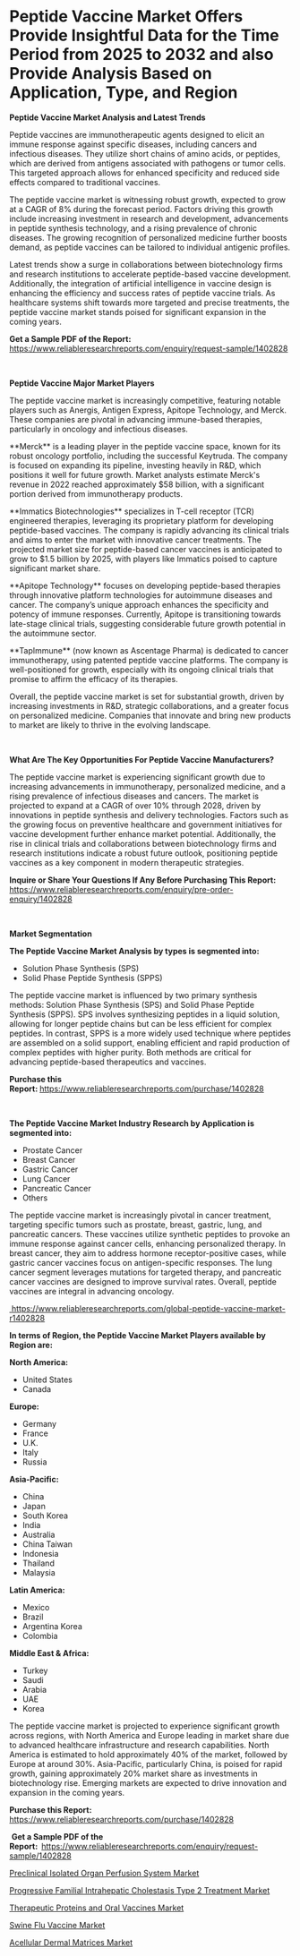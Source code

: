 <p><h1>Peptide Vaccine Market Offers Provide Insightful Data for the Time Period from 2025 to 2032 and also Provide Analysis Based on Application, Type, and Region</h1></p><p><strong>Peptide Vaccine Market Analysis and Latest Trends</strong></p>
<p><p>Peptide vaccines are immunotherapeutic agents designed to elicit an immune response against specific diseases, including cancers and infectious diseases. They utilize short chains of amino acids, or peptides, which are derived from antigens associated with pathogens or tumor cells. This targeted approach allows for enhanced specificity and reduced side effects compared to traditional vaccines.</p><p>The peptide vaccine market is witnessing robust growth, expected to grow at a CAGR of 8% during the forecast period. Factors driving this growth include increasing investment in research and development, advancements in peptide synthesis technology, and a rising prevalence of chronic diseases. The growing recognition of personalized medicine further boosts demand, as peptide vaccines can be tailored to individual antigenic profiles.</p><p>Latest trends show a surge in collaborations between biotechnology firms and research institutions to accelerate peptide-based vaccine development. Additionally, the integration of artificial intelligence in vaccine design is enhancing the efficiency and success rates of peptide vaccine trials. As healthcare systems shift towards more targeted and precise treatments, the peptide vaccine market stands poised for significant expansion in the coming years.</p></p>
<p><strong>Get a Sample PDF of the Report:&nbsp;</strong> <a href="https://www.reliableresearchreports.com/enquiry/request-sample/1402828?utm_campaign=12&utm_medium=2&utm_source=Github&utm_content=ia&utm_term=12012025&utm_id=peptide-vaccine">https://www.reliableresearchreports.com/enquiry/request-sample/1402828</a></p>
<p>&nbsp;</p>
<p><strong>Peptide Vaccine Major Market Players</strong></p>
<p><p>The peptide vaccine market is increasingly competitive, featuring notable players such as Anergis, Antigen Express, Apitope Technology, and Merck. These companies are pivotal in advancing immune-based therapies, particularly in oncology and infectious diseases.</p><p>**Merck** is a leading player in the peptide vaccine space, known for its robust oncology portfolio, including the successful Keytruda. The company is focused on expanding its pipeline, investing heavily in R&D, which positions it well for future growth. Market analysts estimate Merck's revenue in 2022 reached approximately $58 billion, with a significant portion derived from immunotherapy products.</p><p>**Immatics Biotechnologies** specializes in T-cell receptor (TCR) engineered therapies, leveraging its proprietary platform for developing peptide-based vaccines. The company is rapidly advancing its clinical trials and aims to enter the market with innovative cancer treatments. The projected market size for peptide-based cancer vaccines is anticipated to grow to $1.5 billion by 2025, with players like Immatics poised to capture significant market share.</p><p>**Apitope Technology** focuses on developing peptide-based therapies through innovative platform technologies for autoimmune diseases and cancer. The company’s unique approach enhances the specificity and potency of immune responses. Currently, Apitope is transitioning towards late-stage clinical trials, suggesting considerable future growth potential in the autoimmune sector.</p><p>**TapImmune** (now known as Ascentage Pharma) is dedicated to cancer immunotherapy, using patented peptide vaccine platforms. The company is well-positioned for growth, especially with its ongoing clinical trials that promise to affirm the efficacy of its therapies.</p><p>Overall, the peptide vaccine market is set for substantial growth, driven by increasing investments in R&D, strategic collaborations, and a greater focus on personalized medicine. Companies that innovate and bring new products to market are likely to thrive in the evolving landscape.</p></p>
<p>&nbsp;</p>
<p><strong>What Are The Key Opportunities For Peptide Vaccine Manufacturers?</strong></p>
<p><p>The peptide vaccine market is experiencing significant growth due to increasing advancements in immunotherapy, personalized medicine, and a rising prevalence of infectious diseases and cancers. The market is projected to expand at a CAGR of over 10% through 2028, driven by innovations in peptide synthesis and delivery technologies. Factors such as the growing focus on preventive healthcare and government initiatives for vaccine development further enhance market potential. Additionally, the rise in clinical trials and collaborations between biotechnology firms and research institutions indicate a robust future outlook, positioning peptide vaccines as a key component in modern therapeutic strategies.</p></p>
<p><strong>Inquire or Share Your Questions If Any Before Purchasing This Report:</strong> <a href="https://www.reliableresearchreports.com/enquiry/pre-order-enquiry/1402828?utm_campaign=12&utm_medium=2&utm_source=Github&utm_content=ia&utm_term=12012025&utm_id=peptide-vaccine">https://www.reliableresearchreports.com/enquiry/pre-order-enquiry/1402828</a></p>
<p>&nbsp;</p>
<p><strong>Market Segmentation</strong></p>
<p><strong>The Peptide Vaccine Market Analysis by types is segmented into:</strong></p>
<p><ul><li>Solution Phase Synthesis (SPS)</li><li>Solid Phase Peptide Synthesis (SPPS)</li></ul></p>
<p><p>The peptide vaccine market is influenced by two primary synthesis methods: Solution Phase Synthesis (SPS) and Solid Phase Peptide Synthesis (SPPS). SPS involves synthesizing peptides in a liquid solution, allowing for longer peptide chains but can be less efficient for complex peptides. In contrast, SPPS is a more widely used technique where peptides are assembled on a solid support, enabling efficient and rapid production of complex peptides with higher purity. Both methods are critical for advancing peptide-based therapeutics and vaccines.</p></p>
<p><strong>Purchase this Report:&nbsp;</strong><a href="https://www.reliableresearchreports.com/purchase/1402828?utm_campaign=12&utm_medium=2&utm_source=Github&utm_content=ia&utm_term=12012025&utm_id=peptide-vaccine">https://www.reliableresearchreports.com/purchase/1402828</a></p>
<p>&nbsp;</p>
<p><strong>The Peptide Vaccine Market Industry Research by Application is segmented into:</strong></p>
<p><ul><li>Prostate Cancer</li><li>Breast Cancer</li><li>Gastric Cancer</li><li>Lung Cancer</li><li>Pancreatic Cancer</li><li>Others</li></ul></p>
<p><p>The peptide vaccine market is increasingly pivotal in cancer treatment, targeting specific tumors such as prostate, breast, gastric, lung, and pancreatic cancers. These vaccines utilize synthetic peptides to provoke an immune response against cancer cells, enhancing personalized therapy. In breast cancer, they aim to address hormone receptor-positive cases, while gastric cancer vaccines focus on antigen-specific responses. The lung cancer segment leverages mutations for targeted therapy, and pancreatic cancer vaccines are designed to improve survival rates. Overall, peptide vaccines are integral in advancing oncology.</p></p>
<p><a href="https://www.reliableresearchreports.com/global-peptide-vaccine-market-r1402828?utm_campaign=12&utm_medium=2&utm_source=Github&utm_content=ia&utm_term=12012025&utm_id=peptide-vaccine">&nbsp;https://www.reliableresearchreports.com/global-peptide-vaccine-market-r1402828</a></p>
<p><strong>In terms of Region, the Peptide Vaccine Market Players available by Region are:</strong></p>
<p>
    <p> <strong> North America: </strong>
        <ul>
            <li>United States</li>
            <li>Canada</li>
        </ul>
        </p> 
    <p> <strong> Europe: </strong>
        <ul>
            <li>Germany</li>
            <li>France</li>
            <li>U.K.</li>
            <li>Italy</li>
            <li>Russia</li>
        </ul>
        </p> 
    <p> <strong> Asia-Pacific: </strong>
        <ul>
            <li>China</li>
            <li>Japan</li>
            <li>South Korea</li>
            <li>India</li>
            <li>Australia</li>
            <li>China Taiwan</li>
            <li>Indonesia</li>
            <li>Thailand</li>
            <li>Malaysia</li>
        </ul>
        </p> 
    <p> <strong> Latin America: </strong>
        <ul>
            <li>Mexico</li>
            <li>Brazil</li>
            <li>Argentina Korea</li>
            <li>Colombia</li>
        </ul>
        </p> 
    <p> <strong> Middle East & Africa: </strong>
        <ul>
            <li>Turkey</li>
            <li>Saudi</li>
            <li>Arabia</li>
            <li>UAE</li>
            <li>Korea</li>
        </ul>
    </p>
    </p>
<p><p>The peptide vaccine market is projected to experience significant growth across regions, with North America and Europe leading in market share due to advanced healthcare infrastructure and research capabilities. North America is estimated to hold approximately 40% of the market, followed by Europe at around 30%. Asia-Pacific, particularly China, is poised for rapid growth, gaining approximately 20% market share as investments in biotechnology rise. Emerging markets are expected to drive innovation and expansion in the coming years.</p></p>
<p><strong>Purchase this Report: </strong><a href="https://www.reliableresearchreports.com/purchase/1402828?utm_campaign=12&utm_medium=2&utm_source=Github&utm_content=ia&utm_term=12012025&utm_id=peptide-vaccine">https://www.reliableresearchreports.com/purchase/1402828</a></p>
<p>&nbsp;<strong>Get a Sample PDF of the Report:&nbsp;&nbsp;</strong><a href="https://www.reliableresearchreports.com/enquiry/request-sample/1402828?utm_campaign=12&utm_medium=2&utm_source=Github&utm_content=ia&utm_term=12012025&utm_id=peptide-vaccine">https://www.reliableresearchreports.com/enquiry/request-sample/1402828</a></p>
<p><strong></strong></p>
<p><p><a href="https://github.com/princessbartram3/Market-Research-Report-List-1/blob/main/preclinical-isolated-organ-perfusion-system-market.md?utm_campaign=12&utm_medium=2&utm_source=Github&utm_content=ia&utm_term=12012025&utm_id=peptide-vaccine">Preclinical Isolated Organ Perfusion System Market</a></p><p><a href="https://github.com/GenaGaines34/Market-Research-Report-List-1/blob/main/progressive-familial-intrahepatic-cholestasis-type-2-treatment-market.md?utm_campaign=12&utm_medium=2&utm_source=Github&utm_content=ia&utm_term=12012025&utm_id=peptide-vaccine">Progressive Familial Intrahepatic Cholestasis Type 2 Treatment Market</a></p><p><a href="https://github.com/seanmcma708/Market-Research-Report-List-1/blob/main/therapeutic-proteins-and-oral-vaccines-market.md?utm_campaign=12&utm_medium=2&utm_source=Github&utm_content=ia&utm_term=12012025&utm_id=peptide-vaccine">Therapeutic Proteins and Oral Vaccines Market</a></p><p><a href="https://github.com/yankimber90yankim/Market-Research-Report-List-1/blob/main/swine-flu-vaccine-market.md?utm_campaign=12&utm_medium=2&utm_source=Github&utm_content=ia&utm_term=12012025&utm_id=peptide-vaccine">Swine Flu Vaccine Market</a></p><p><a href="https://github.com/edacruz6/Market-Research-Report-List-1/blob/main/acellular-dermal-matrices-market.md?utm_campaign=12&utm_medium=2&utm_source=Github&utm_content=ia&utm_term=12012025&utm_id=peptide-vaccine">Acellular Dermal Matrices Market</a></p></p>